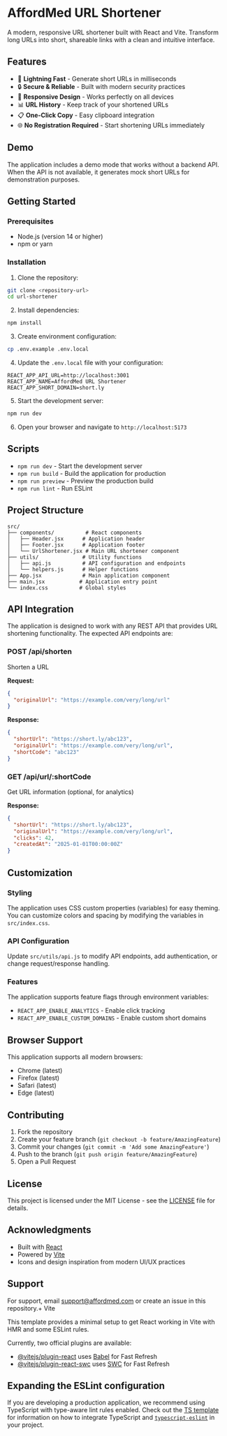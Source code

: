 # AffordMed URL Shortener

A modern, responsive URL shortener built with React and Vite. Transform long URLs into short, shareable links with a clean and intuitive interface.

## Features

- 🚀 **Lightning Fast** - Generate short URLs in milliseconds
- 🔒 **Secure & Reliable** - Built with modern security practices
- 📱 **Responsive Design** - Works perfectly on all devices
- 📊 **URL History** - Keep track of your shortened URLs
- 📋 **One-Click Copy** - Easy clipboard integration
- 🌐 **No Registration Required** - Start shortening URLs immediately

## Demo

The application includes a demo mode that works without a backend API. When the API is not available, it generates mock short URLs for demonstration purposes.

## Getting Started

### Prerequisites

- Node.js (version 14 or higher)
- npm or yarn

### Installation

1. Clone the repository:
```bash
git clone <repository-url>
cd url-shortener
```

2. Install dependencies:
```bash
npm install
```

3. Create environment configuration:
```bash
cp .env.example .env.local
```

4. Update the `.env.local` file with your configuration:
```env
REACT_APP_API_URL=http://localhost:3001
REACT_APP_NAME=AffordMed URL Shortener
REACT_APP_SHORT_DOMAIN=short.ly
```

5. Start the development server:
```bash
npm run dev
```

6. Open your browser and navigate to `http://localhost:5173`

## Scripts

- `npm run dev` - Start the development server
- `npm run build` - Build the application for production
- `npm run preview` - Preview the production build
- `npm run lint` - Run ESLint

## Project Structure

```
src/
├── components/          # React components
│   ├── Header.jsx      # Application header
│   ├── Footer.jsx      # Application footer
│   └── UrlShortener.jsx # Main URL shortener component
├── utils/              # Utility functions
│   ├── api.js          # API configuration and endpoints
│   └── helpers.js      # Helper functions
├── App.jsx             # Main application component
├── main.jsx           # Application entry point
└── index.css          # Global styles
```

## API Integration

The application is designed to work with any REST API that provides URL shortening functionality. The expected API endpoints are:

### POST /api/shorten
Shorten a URL

**Request:**
```json
{
  "originalUrl": "https://example.com/very/long/url"
}
```

**Response:**
```json
{
  "shortUrl": "https://short.ly/abc123",
  "originalUrl": "https://example.com/very/long/url",
  "shortCode": "abc123"
}
```

### GET /api/url/:shortCode
Get URL information (optional, for analytics)

**Response:**
```json
{
  "shortUrl": "https://short.ly/abc123",
  "originalUrl": "https://example.com/very/long/url",
  "clicks": 42,
  "createdAt": "2025-01-01T00:00:00Z"
}
```

## Customization

### Styling
The application uses CSS custom properties (variables) for easy theming. You can customize colors and spacing by modifying the variables in `src/index.css`.

### API Configuration
Update `src/utils/api.js` to modify API endpoints, add authentication, or change request/response handling.

### Features
The application supports feature flags through environment variables:
- `REACT_APP_ENABLE_ANALYTICS` - Enable click tracking
- `REACT_APP_ENABLE_CUSTOM_DOMAINS` - Enable custom short domains

## Browser Support

This application supports all modern browsers:
- Chrome (latest)
- Firefox (latest)
- Safari (latest)
- Edge (latest)

## Contributing

1. Fork the repository
2. Create your feature branch (`git checkout -b feature/AmazingFeature`)
3. Commit your changes (`git commit -m 'Add some AmazingFeature'`)
4. Push to the branch (`git push origin feature/AmazingFeature`)
5. Open a Pull Request

## License

This project is licensed under the MIT License - see the [LICENSE](LICENSE) file for details.

## Acknowledgments

- Built with [React](https://reactjs.org/)
- Powered by [Vite](https://vitejs.dev/)
- Icons and design inspiration from modern UI/UX practices

## Support

For support, email support@affordmed.com or create an issue in this repository.+ Vite

This template provides a minimal setup to get React working in Vite with HMR and some ESLint rules.

Currently, two official plugins are available:

- [@vitejs/plugin-react](https://github.com/vitejs/vite-plugin-react/blob/main/packages/plugin-react) uses [Babel](https://babeljs.io/) for Fast Refresh
- [@vitejs/plugin-react-swc](https://github.com/vitejs/vite-plugin-react/blob/main/packages/plugin-react-swc) uses [SWC](https://swc.rs/) for Fast Refresh

## Expanding the ESLint configuration

If you are developing a production application, we recommend using TypeScript with type-aware lint rules enabled. Check out the [TS template](https://github.com/vitejs/vite/tree/main/packages/create-vite/template-react-ts) for information on how to integrate TypeScript and [`typescript-eslint`](https://typescript-eslint.io) in your project.
